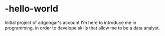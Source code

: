 # -hello-world
Initial project of adgongar's account
I'm here to introduce me in programming, in order to develope skills that allow me to be a data analyst.
